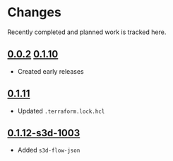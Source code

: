 # Changes
Recently completed and planned work is tracked here.

## [0.0.2](.) [0.1.10](.)
- Created early releases

## [0.1.11](.)
- Updated `.terraform.lock.hcl`

## [0.1.12-s3d-1003](.)
- Added `s3d-flow-json`
